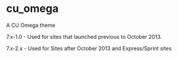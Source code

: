 cu_omega
========

A CU Omega theme

7.x-1.0 - Used for sites that launched previous to October 2013.

7.x-2.x - Used for Sites after October 2013 and Express/Sprint sites

